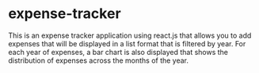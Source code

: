 # expense-tracker

This is an expense tracker application using react.js that allows you to add expenses that will be displayed in a list format that is filtered by year. For each year of expenses, 
a bar chart is also displayed that shows the distribution of expenses across the months of the year. 
